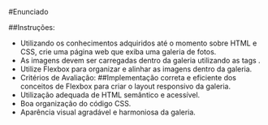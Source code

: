 #Enunciado

##Instruções:
* Utilizando os conhecimentos adquiridos até o momento sobre HTML e CSS, crie uma página web que exiba uma galeria de fotos.
* As imagens devem ser carregadas dentro da galeria utilizando as tags <img>.   
* Utilize Flexbox para organizar e alinhar as imagens dentro da galeria.
* Critérios de Avaliação:
##Implementação correta e eficiente dos conceitos de Flexbox para criar o layout responsivo da galeria.
* Utilização adequada de HTML semântico e acessível.
* Boa organização do código CSS.
* Aparência visual agradável e harmoniosa da galeria.
